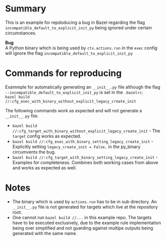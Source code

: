 # Summary

This is an example for repdoducing a bug in Bazel regarding the flag `incompatible_default_to_explicit_init_py` being
ignored under certain circumstances.

**Bug**\
A Python binary which is being used by `ctx.actions.run` in the `exec` config will ignore the flag
`incompatible_default_to_explicit_init_py`

# Commands for reproducing

Exammple for automatically generating an `__init__.py` file although the flag `--incompatible_default_to_explicit_init_py`
is set in the `.bazelrc`:\
`bazel build //:cfg_exec_with_binary_without_explicit_legacy_create_init`

The following commands work as expected and will not generate a `__init__.py` file:
- `bazel build //:cfg_target_with_binary_without_explicit_legacy_create_init` - The `target` config works as expected.
- `bazel build //:cfg_exec_with_binary_setting_legacy_create_init` - Explicitly setting `legacy_create_init = False,` in
  the py_binary circumvents the bug.
- `bazel build //:cfg_target_with_binary_setting_legacy_create_init` - Examples for completeness. Combines both working
  cases from above and works as expected as well.

# Notes

- The binary which is used by `actions.run` has to be in sub directory. An `__init__.py` file is not generated for targets
  which live at the repository root.
- One cannot run `bazel build //...` in this example repo. The targets have to be executed exclusively, due to the
  example rule implementation being over simplified and not guarding against multipe outputs being generated with the same name.
